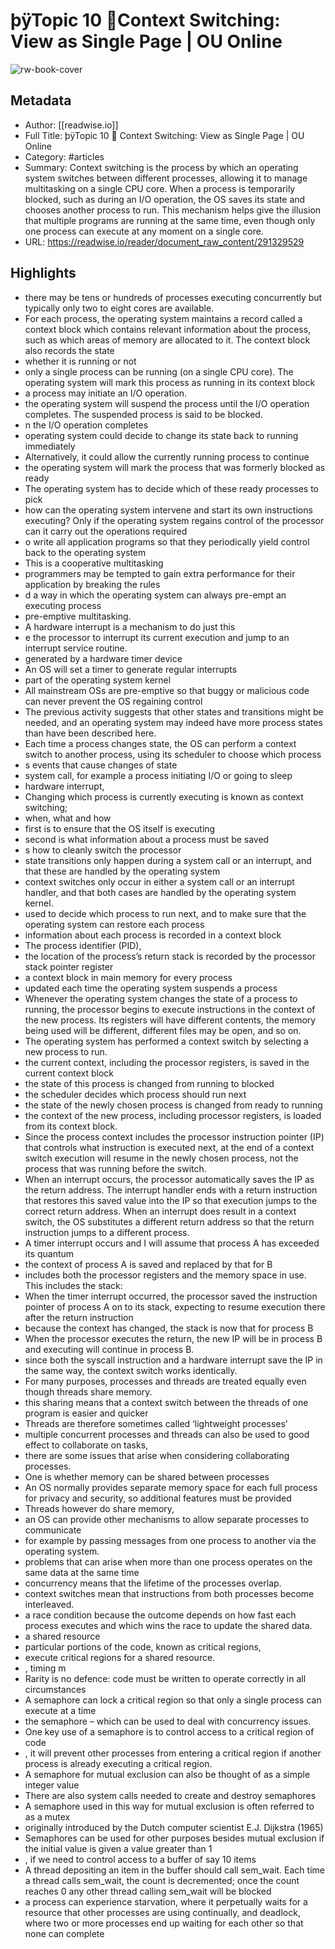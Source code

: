 # þÿTopic 10   Context Switching: View as Single Page | OU Online

![rw-book-cover](https://readwise-assets.s3.amazonaws.com/media/reader/parsed_document_assets/291329529/3VpV1eB9cmTpq0siwtuUH8s_cHdYccQk0SomvUWArNM-cove_4sidGzC.png)

## Metadata
- Author: [[readwise.io]]
- Full Title: þÿTopic 10   Context Switching: View as Single Page | OU Online
- Category: #articles
- Summary: Context switching is the process by which an operating system switches between different processes, allowing it to manage multitasking on a single CPU core. When a process is temporarily blocked, such as during an I/O operation, the OS saves its state and chooses another process to run. This mechanism helps give the illusion that multiple programs are running at the same time, even though only one process can execute at any moment on a single core.
- URL: https://readwise.io/reader/document_raw_content/291329529

## Highlights
- there may be tens or hundreds of processes executing concurrently but typically only two to eight cores are available.
- For each process, the operating system maintains a record called a context block which contains relevant information about the process, such as which areas of memory are allocated to it. The context block also records the state
- whether it is running or not
- only a single process can be running (on a single CPU core). The operating system will mark this process as running in its context block
- a process may initiate an I/O operation.
- the operating system will suspend the process until the I/O operation completes. The suspended process is said to be blocked.
- n the I/O operation completes
- operating system could decide to change its state back to running immediately
- Alternatively, it could allow the currently running process to continue
- the operating system will mark the process that was formerly blocked as ready
- The operating system has to decide which of these ready processes to pick
- how can the operating system intervene and start its own instructions executing? Only if the operating system regains control of the processor can it carry out the operations required
- o write all application programs so that they periodically yield control back to the operating system
- This is a cooperative multitasking
- programmers may be tempted to gain extra performance for their application by breaking the rules
- d a way in which the operating system can always pre-empt an executing process
- pre-emptive multitasking.
- A hardware interrupt is a mechanism to do just this
- e the processor to interrupt its current execution and jump to an interrupt service routine.
- generated by a hardware timer device
- An OS will set a timer to generate regular interrupts
- part of the operating system kernel
- All mainstream OSs are pre-emptive so that buggy or malicious code can never prevent the OS regaining control
- The previous activity suggests that other states and transitions might be needed, and an operating system may indeed have more process states than have been described here.
- Each time a process changes state, the OS can perform a context switch to another process, using its scheduler to choose which process
- s events that cause changes of state
- system call, for example a process initiating I/O or going to sleep
- hardware interrupt,
- Changing which process is currently executing is known as context switching;
- when, what and how
- first is to ensure that the OS itself is executing
- second is what information about a process must be saved
- s how to cleanly switch the processor
- state transitions only happen during a system call or an interrupt, and that these are handled by the operating system
- context switches only occur in either a system call or an interrupt handler, and that both cases are handled by the operating system kernel.
- used to decide which process to run next, and to make sure that the operating system can restore each process
- information about each process is recorded in a context block
- The process identifier (PID),
- the location of the process’s return stack is recorded by the processor stack pointer register
- a context block in main memory for every process
- updated each time the operating system suspends a process
- Whenever the operating system changes the state of a process to running, the processor begins to execute instructions in the context of the new process. Its registers will have different contents, the memory being used will be different, different files may be open, and so on.
- The operating system has performed a context switch by selecting a new process to run.
- the current context, including the processor registers, is saved in the current context block
- the state of this process is changed from running to blocked
- the scheduler decides which process should run next
- the state of the newly chosen process is changed from ready to running
- the context of the new process, including processor registers, is loaded from its context block.
- Since the process context includes the processor instruction pointer (IP) that controls what instruction is executed next, at the end of a context switch execution will resume in the newly chosen process, not the process that was running before the switch.
- When an interrupt occurs, the processor automatically saves the IP as the return address. The interrupt handler ends with a return instruction that restores this saved value into the IP so that execution jumps to the correct return address. When an interrupt does result in a context switch, the OS substitutes a different return address so that the return instruction jumps to a different process.
- A timer interrupt occurs and I will assume that process A has exceeded its quantum
- the context of process A is saved and replaced by that for B
- includes both the processor registers and the memory space in use. This includes the stack:
- When the timer interrupt occurred, the processor saved the instruction pointer of process A on to its stack, expecting to resume execution there after the return instruction
- because the context has changed, the stack is now that for process B
- When the processor executes the return, the new IP will be in process B and executing will continue in process B.
- since both the syscall instruction and a hardware interrupt save the IP in the same way, the context switch works identically.
- For many purposes, processes and threads are treated equally even though threads share memory.
- this sharing means that a context switch between the threads of one program is easier and quicker
- Threads are therefore sometimes called ‘lightweight processes’
- multiple concurrent processes and threads can also be used to good effect to collaborate on tasks,
- there are some issues that arise when considering collaborating processes.
- One is whether memory can be shared between processes
- An OS normally provides separate memory space for each full process for privacy and security, so additional features must be provided
- Threads however do share memory,
- an OS can provide other mechanisms to allow separate processes to communicate
- for example by passing messages from one process to another via the operating system.
- problems that can arise when more than one process operates on the same data at the same time
- concurrency means that the lifetime of the processes overlap.
- context switches mean that instructions from both processes become interleaved.
- a race condition because the outcome depends on how fast each process executes and which wins the race to update the shared data.
- a shared resource
- particular portions of the code, known as critical regions,
- execute critical regions for a shared resource.
- , timing m
- Rarity is no defence: code must be written to operate correctly in all circumstances
- A semaphore can lock a critical region so that only a single process can execute at a time
- the semaphore – which can be used to deal with concurrency issues.
- One key use of a semaphore is to control access to a critical region of code
- , it will prevent other processes from entering a critical region if another process is already executing a critical region.
- A semaphore for mutual exclusion can also be thought of as a simple integer value
- There are also system calls needed to create and destroy semaphores
- A semaphore used in this way for mutual exclusion is often referred to as a mutex
- originally introduced by the Dutch computer scientist E.J. Dijkstra (1965)
- Semaphores can be used for other purposes besides mutual exclusion if the initial value is given a value greater than 1
- , if we need to control access to a buffer of say 10 items
- A thread depositing an item in the buffer should call sem_wait. Each time a thread calls sem_wait, the count is decremented; once the count reaches 0 any other thread calling sem_wait will be blocked
- a process can experience starvation, where it perpetually waits for a resource that other processes are using continually, and deadlock, where two or more processes end up waiting for each other so that none can complete
